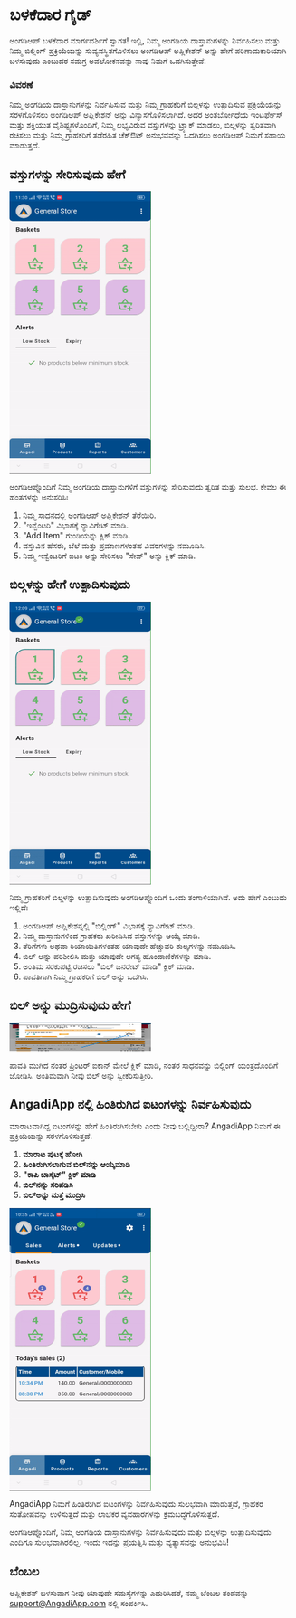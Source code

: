 # ಬಳಕೆದಾರ ಗೈಡ್

ಅಂಗಡಿಆಪ್ ಬಳಕೆದಾರ ಮಾರ್ಗದರ್ಶಿಗೆ ಸ್ವಾಗತ! ಇಲ್ಲಿ, ನಿಮ್ಮ ಅಂಗಡಿಯ ದಾಸ್ತಾನುಗಳನ್ನು ನಿರ್ವಹಿಸಲು ಮತ್ತು ನಿಮ್ಮ ಬಿಲ್ಲಿಂಗ್ ಪ್ರಕ್ರಿಯೆಯನ್ನು ಸುವ್ಯವಸ್ಥಿತಗೊಳಿಸಲು ಅಂಗಡಿಆಪ್ ಅಪ್ಲಿಕೇಶನ್ ಅನ್ನು ಹೇಗೆ ಪರಿಣಾಮಕಾರಿಯಾಗಿ ಬಳಸುವುದು ಎಂಬುದರ ಸಮಗ್ರ ಅವಲೋಕನವನ್ನು ನಾವು ನಿಮಗೆ ಒದಗಿಸುತ್ತೇವೆ.

### ವಿವರಣೆ

ನಿಮ್ಮ ಅಂಗಡಿಯ ದಾಸ್ತಾನುಗಳನ್ನು ನಿರ್ವಹಿಸುವ ಮತ್ತು ನಿಮ್ಮ ಗ್ರಾಹಕರಿಗೆ ಬಿಲ್ಗಳನ್ನು ಉತ್ಪಾದಿಸುವ ಪ್ರಕ್ರಿಯೆಯನ್ನು ಸರಳಗೊಳಿಸಲು ಅಂಗಡಿಆಪ್ ಅಪ್ಲಿಕೇಶನ್ ಅನ್ನು ವಿನ್ಯಾಸಗೊಳಿಸಲಾಗಿದೆ. ಅದರ ಅಂತರ್ಬೋಧೆಯ ಇಂಟರ್ಫೇಸ್ ಮತ್ತು ಶಕ್ತಿಯುತ ವೈಶಿಷ್ಟ್ಯಗಳೊಂದಿಗೆ, ನಿಮ್ಮ ಲಭ್ಯವಿರುವ ವಸ್ತುಗಳನ್ನು ಟ್ರ್ಯಾಕ್ ಮಾಡಲು, ಬಿಲ್ಗಳನ್ನು ತ್ವರಿತವಾಗಿ ರಚಿಸಲು ಮತ್ತು ನಿಮ್ಮ ಗ್ರಾಹಕರಿಗೆ ತಡೆರಹಿತ ಚೆಕ್ಔಟ್ ಅನುಭವವನ್ನು ಒದಗಿಸಲು ಅಂಗಡಿಆಪ್ ನಿಮಗೆ ಸಹಾಯ ಮಾಡುತ್ತದೆ.

## ವಸ್ತುಗಳನ್ನು ಸೇರಿಸುವುದು ಹೇಗೆ <br>

<div style="width: 250px; height: 500px; overflow: hidden;">
  <img src="\.vitepress\assets\add_item.gif" alt="Add Items" style="width: 100%; height: 100%;">
</div>

ಅಂಗಡಿಆಪ್ನೊಂದಿಗೆ ನಿಮ್ಮ ಅಂಗಡಿಯ ದಾಸ್ತಾನುಗಳಿಗೆ ವಸ್ತುಗಳನ್ನು ಸೇರಿಸುವುದು ತ್ವರಿತ ಮತ್ತು ಸುಲಭ. ಕೇವಲ ಈ ಹಂತಗಳನ್ನು ಅನುಸರಿಸಿಃ

1. ನಿಮ್ಮ ಸಾಧನದಲ್ಲಿ ಅಂಗಡಿಆಪ್ ಅಪ್ಲಿಕೇಶನ್ ತೆರೆಯಿರಿ.
2. "ಇನ್ವೆಂಟರಿ" ವಿಭಾಗಕ್ಕೆ ನ್ಯಾವಿಗೇಟ್ ಮಾಡಿ.
3. "Add Item" ಗುಂಡಿಯನ್ನು ಕ್ಲಿಕ್ ಮಾಡಿ.
4. ವಸ್ತುವಿನ ಹೆಸರು, ಬೆಲೆ ಮತ್ತು ಪ್ರಮಾಣಗಳಂತಹ ವಿವರಗಳನ್ನು ನಮೂದಿಸಿ.
5. ನಿಮ್ಮ ಇನ್ವೆಂಟರಿಗೆ ಐಟಂ ಅನ್ನು ಸೇರಿಸಲು "ಸೇವ್" ಅನ್ನು ಕ್ಲಿಕ್ ಮಾಡಿ.

## ಬಿಲ್ಗಳನ್ನು ಹೇಗೆ ಉತ್ಪಾದಿಸುವುದು <br>

<div style="width: 250px; height: 500px; overflow: hidden;">
  <img src="\.vitepress\assets\make_bill.gif" alt="Generate Bills" style="width: 100%; height: 100%;">
</div>


ನಿಮ್ಮ ಗ್ರಾಹಕರಿಗೆ ಬಿಲ್ಗಳನ್ನು ಉತ್ಪಾದಿಸುವುದು ಅಂಗಡಿಆಪ್ನೊಂದಿಗೆ ಒಂದು ತಂಗಾಳಿಯಾಗಿದೆ. ಅದು ಹೇಗೆ ಎಂಬುದು ಇಲ್ಲಿದೆಃ

1. ಅಂಗಡಿಆಪ್ ಅಪ್ಲಿಕೇಶನ್ನಲ್ಲಿ "ಬಿಲ್ಲಿಂಗ್" ವಿಭಾಗಕ್ಕೆ ನ್ಯಾವಿಗೇಟ್ ಮಾಡಿ.
2. ನಿಮ್ಮ ದಾಸ್ತಾನುಗಳಿಂದ ಗ್ರಾಹಕರು ಖರೀದಿಸಿದ ವಸ್ತುಗಳನ್ನು ಆಯ್ಕೆ ಮಾಡಿ.
3. ತೆರಿಗೆಗಳು ಅಥವಾ ರಿಯಾಯಿತಿಗಳಂತಹ ಯಾವುದೇ ಹೆಚ್ಚುವರಿ ಶುಲ್ಕಗಳನ್ನು ನಮೂದಿಸಿ.
4. ಬಿಲ್ ಅನ್ನು ಪರಿಶೀಲಿಸಿ ಮತ್ತು ಯಾವುದೇ ಅಗತ್ಯ ಹೊಂದಾಣಿಕೆಗಳನ್ನು ಮಾಡಿ.
5. ಅಂತಿಮ ಸರಕುಪಟ್ಟಿ ರಚಿಸಲು "ಬಿಲ್ ಜನರೇಟ್ ಮಾಡಿ" ಕ್ಲಿಕ್ ಮಾಡಿ.
6. ಪಾವತಿಗಾಗಿ ನಿಮ್ಮ ಗ್ರಾಹಕರಿಗೆ ಬಿಲ್ ಅನ್ನು ಒದಗಿಸಿ.


## ಬಿಲ್ ಅನ್ನು ಮುದ್ರಿಸುವುದು ಹೇಗೆ <br>


<img src="\.vitepress\assets\7.jpeg" width="250" height="50">

ಪಾವತಿ ಮುಗಿದ ನಂತರ ಪ್ರಿಂಟರ್ ಐಕಾನ್ ಮೇಲೆ ಕ್ಲಿಕ್ ಮಾಡಿ, ನಂತರ ಸಾಧನವನ್ನು ಬಿಲ್ಲಿಂಗ್ ಯಂತ್ರದೊಂದಿಗೆ ಜೋಡಿಸಿ. ಅಂತಿಮವಾಗಿ ನೀವು ಬಿಲ್ ಅನ್ನು ಸ್ವೀಕರಿಸುತ್ತೀರಿ. 

## AngadiApp ನಲ್ಲಿ ಹಿಂತಿರುಗಿದ ಐಟಂಗಳನ್ನು ನಿರ್ವಹಿಸುವುದು

ಮಾರಾಟವಾಗಿದ್ದ ಐಟಂಗಳನ್ನು ಹೇಗೆ ಹಿಂತಿರುಗಿಸಬೇಕು ಎಂದು ನೀವು ಬಲ್ಲಿದ್ದೀರಾ? AngadiApp ನಿಮಗೆ ಈ ಪ್ರಕ್ರಿಯೆಯನ್ನು ಸರಳಗೊಳಿಸುತ್ತದೆ.

1. **ಮಾರಾಟ ಪುಟಕ್ಕೆ ಹೋಗಿ**
2. **ಹಿಂತಿರುಗಿಸಲಾಗುವ ಬಿಲ್‌ನನ್ನು ಆಯ್ಕೆಮಾಡಿ**
3. **"ಕಾಪಿ ಬಾಸ್ಕೆಟ್" ಕ್ಲಿಕ್ ಮಾಡಿ**
4. **ಬಿಲ್‌ನನ್ನು ಸರಿಪಡಿಸಿ**
5. **ಬಿಲ್‌ಅನ್ನು ಮತ್ತೆ ಮುದ್ರಿಸಿ**

<div style="width: 250px; height: 500px; overflow: hidden;">
  <img src="\.vitepress\assets\returned_items_bill.gif" alt="Returned Items Bills" style="width: 100%; height: 100%;">
</div>

AngadiApp ನಿಮಗೆ ಹಿಂತಿರುಗಿದ ಐಟಂಗಳನ್ನು ನಿರ್ವಹಿಸುವುದು ಸುಲಭವಾಗಿ ಮಾಡುತ್ತದೆ, ಗ್ರಾಹಕರ ಸಂತೋಷವನ್ನು ಉಳಿಸುತ್ತದೆ ಮತ್ತು ಲಾಭಕರ ವ್ಯವಹಾರಗಳನ್ನು ಕ್ರಮಬದ್ಧಗೊಳಿಸುತ್ತದೆ.


ಅಂಗಡಿಆಪ್ನೊಂದಿಗೆ, ನಿಮ್ಮ ಅಂಗಡಿಯ ದಾಸ್ತಾನುಗಳನ್ನು ನಿರ್ವಹಿಸುವುದು ಮತ್ತು ಬಿಲ್ಗಳನ್ನು ಉತ್ಪಾದಿಸುವುದು ಎಂದಿಗೂ ಸುಲಭವಾಗಿರಲಿಲ್ಲ. ಇಂದು ಇದನ್ನು ಪ್ರಯತ್ನಿಸಿ ಮತ್ತು ವ್ಯತ್ಯಾಸವನ್ನು ಅನುಭವಿಸಿ!

## ಬೆಂಬಲ

ಅಪ್ಲಿಕೇಶನ್ ಬಳಸುವಾಗ ನೀವು ಯಾವುದೇ ಸಮಸ್ಯೆಗಳನ್ನು ಎದುರಿಸಿದರೆ, ನಮ್ಮ ಬೆಂಬಲ ತಂಡವನ್ನು support@AngadiApp.com ನಲ್ಲಿ ಸಂಪರ್ಕಿಸಿ.